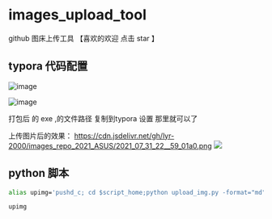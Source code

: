 # images_upload_tool
github 图床上传工具  【喜欢的欢迎 点击 star  】

##  typora 代码配置

![image](https://user-images.githubusercontent.com/46613910/127744213-a712db07-42d1-4723-a74f-a61515461b66.png)


![image](https://user-images.githubusercontent.com/46613910/127744226-ec110750-cac7-4b6e-8003-5e0a416c0968.png)

打包后 的 exe ,的文件路径 复制到typora 设置 那里就可以了

上传图片后的效果：
https://cdn.jsdelivr.net/gh/lyr-2000/images_repo_2021_ASUS/2021_07_31_22__59_01a0.png
![](https://cdn.jsdelivr.net/gh/lyr-2000/images_repo_2021_ASUS/2021_07_31_22__59_01a0.png)


 


 
 ## python 脚本


```bash
alias upimg='pushd_c; cd $script_home;python upload_img.py -format="md" -dir="/f/git_image_blog/staticFS/IMAGES/2021_7_31"; popd_c;  '

upimg
```


